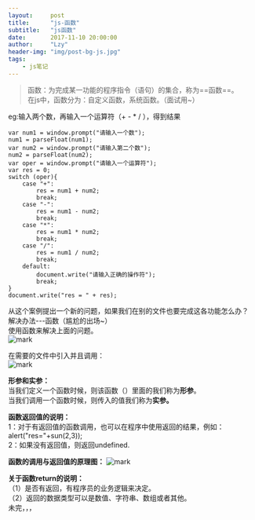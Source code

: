 ```yaml
---
layout:     post
title:      "js-函数"
subtitle:   "js函数"
date:       2017-11-10 20:00:00
author:     "Lzy"
header-img: "img/post-bg-js.jpg"
tags:
    - js笔记
---
```

>函数：为完成某一功能的程序指令（语句）的集合，称为==函数==。   
在js中，函数分为：自定义函数，系统函数。（面试用~）
  
eg:输入两个数，再输入一个运算符（+ - * / ），得到结果  

```
var num1 = window.prompt("请输入一个数");
num1 = parseFloat(num1);
var num2 = window.prompt("请输入第二个数");
num2 = parseFloat(num2);
var oper = window.prompt("请输入一个运算符");
var res = 0;
switch (oper){
	case "+":
		res = num1 + num2;
		break;
	case "-":
		res = num1 - num2;
		break;
	case "*":
		res = num1 * num2;
		break;
	case "/":
		res = num1 / num2;
		break;
	default:
		document.write("请输入正确的操作符");
		break;
}
document.write("res = " + res);
```
从这个案例提出一个新的问题，如果我们在别的文件也要完成这各功能怎么办？  
解决办法---函数（尴尬的出场~）  
使用函数来解决上面的问题。    
![mark](http://oyy6ppgxt.bkt.clouddn.com/blog/171110/0gkl6LdcEd.png?imageslim)
  
在需要的文件中引入并且调用：  
![mark](http://oyy6ppgxt.bkt.clouddn.com/blog/171110/6K0bBjmB6c.png?imageslim)
  
**形参和实参：**  
当我们定义一个函数时候，则该函数（）里面的我们称为**形参**。  
当我们调用一个函数时候，则传入的值我们称为**实参。**  
  
**函数返回值的说明：**  
1：对于有返回值的函数调用，也可以在程序中使用返回的结果，例如：     
alert("res="+sun(2,3));  
2：如果没有返回值，则返回undefined.


**函数的调用与返回值的原理图：**
![mark](http://oyy6ppgxt.bkt.clouddn.com/blog/171110/E5LC0dhba2.png?imageslim)

**关于函数return的说明：**  
（1）是否有返回，有程序员的业务逻辑来决定。  
（2）返回的数据类型可以是数值、字符串、数组或者其他。    
未完，，，
